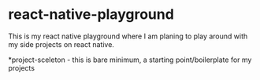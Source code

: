# react-native-playground
This is my react native playground where I am planing to play around with my side projects on react native.

*project-sceleton - this is bare minimum, a starting point/boilerplate for my projects
